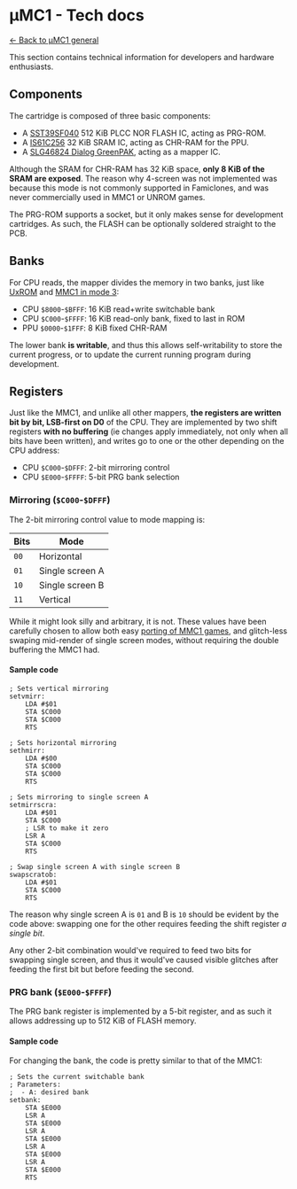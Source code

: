 ---
---

μMC1 - Tech docs
================

[← Back to μMC1 general](index.html)

This section contains technical information for developers and hardware enthusiasts.

Components
----------

The cartridge is composed of three basic components:

 - A [SST39SF040][flash] 512 KiB PLCC NOR FLASH IC, acting as PRG-ROM.
 - A [IS61C256][sram] 32 KiB SRAM IC, acting as CHR-RAM for the PPU.
 - A [SLG46824 Dialog GreenPAK][gpak], acting as a mapper IC.

Although the SRAM for CHR-RAM has 32 KiB space, **only 8 KiB of the SRAM are exposed**. The reason why 4-screen was not implemented was because this mode is not commonly supported in Famiclones, and was never commercially used in MMC1 or UNROM games.

The PRG-ROM supports a socket, but it only makes sense for development cartridges. As such, the FLASH can be optionally soldered straight to the PCB.

Banks
-----

For CPU reads, the mapper divides the memory in two banks, just like [UxROM][uxrom] and [MMC1 in mode 3][mmc1modes]:

 - CPU `$8000`-`$BFFF`: 16 KiB read+write switchable bank
 - CPU `$C000`-`$FFFF`: 16 KiB read-only bank, fixed to last in ROM
 - PPU `$0000`-`$1FFF`: 8 KiB fixed CHR-RAM

The lower bank **is writable**, and thus this allows self-writability to store the current progress, or to update the current running program during development.

<!-- TODO: write documentation on how to write to Flash once tested in real hardware -->

Registers
---------

Just like the MMC1, and unlike all other mappers, **the registers are written bit by bit, LSB-first on D0** of the CPU. They are implemented by two shift registers **with no buffering** (ie changes apply immediately, not only when all bits have been written), and writes go to one or the other depending on the CPU address:

 - CPU `$C000`-`$DFFF`: 2-bit mirroring control
 - CPU `$E000`-`$FFFF`: 5-bit PRG bank selection

### Mirroring (`$C000`-`$DFFF`)

The 2-bit mirroring control value to mode mapping is:

| Bits | Mode            |
|------|-----------------|
| `00` | Horizontal      |
| `01` | Single screen A |
| `10` | Single screen B |
| `11` | Vertical        |

While it might look silly and arbitrary, it is not. These values have been carefully chosen to allow both easy [porting of MMC1 games](porting.html), and glitch-less swaping mid-render of single screen modes, without requiring the double buffering the MMC1 had.

#### Sample code

```s6502
; Sets vertical mirroring
setvmirr:
	LDA #$01
	STA $C000
	STA $C000
	RTS

; Sets horizontal mirroring
sethmirr:
	LDA #$00
	STA $C000
	STA $C000
	RTS

; Sets mirroring to single screen A
setmirrscra:
	LDA #$01
	STA $C000
	; LSR to make it zero
	LSR A
	STA $C000
	RTS

; Swap single screen A with single screen B
swapscratob:
	LDA #$01
	STA $C000
	RTS
```

The reason why single screen A is `01` and B is `10` should be evident by the code above: swapping one for the other requires feeding the shift register *a single bit*.

Any other 2-bit combination would've required to feed two bits for swapping single screen, and thus it would've caused visible glitches after feeding the first bit but before feeding the second.

### PRG bank (`$E000`-`$FFFF`)

The PRG bank register is implemented by a 5-bit register, and as such it allows addressing up to 512 KiB of FLASH memory.

#### Sample code

For changing the bank, the code is pretty similar to that of the MMC1:

```s6502
; Sets the current switchable bank
; Parameters:
;  - A: desired bank
setbank:
	STA $E000
	LSR A
	STA $E000
	LSR A
	STA $E000
	LSR A
	STA $E000
	LSR A
	STA $E000
	RTS
```

[flash]: https://www.microchip.com/wwwproducts/en/SST39SF040
[gpak]: https://www.dialog-semiconductor.com/products/slg46824
[mmc1]: https://wiki.nesdev.com/w/index.php/MMC1
[mmc1modes]: https://wiki.nesdev.com/w/index.php/MMC1#Control_.28internal.2C_.248000-.249FFF.29
[sram]: http://www.issi.com/WW/pdf/61C256AL.pdf
[uxrom]: https://wiki.nesdev.com/w/index.php/UxROM
